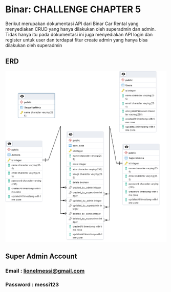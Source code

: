 # Binar: CHALLENGE CHAPTER 5
Berikut merupakan dokumentasi API dari Binar Car Rental yang menyediakan CRUD yang hanya dilakukan oleh superadmin dan admin. Tidak hanya itu pada dokumentasi ini juga menyediakan API login dan register untuk user dan terdapat fitur create admin yang hanya bisa dilakukan oleh superadmin

## ERD
![alt text](https://github.com/MhassanS23/CH5_FSW-1_Maulana-Hassan-Sechuti/blob/main/erdCars.png?raw=true)

## Super Admin Account
### Email       : lionelmessi@gmail.com
### Password    : messi123

